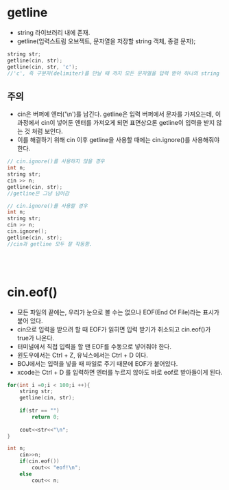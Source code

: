 # getline
- string 라이브러리 내에 존재.
- getline(입력스트림 오브젝트, 문자열을 저장할 string 객체, 종결 문자);
~~~ C++
string str;
getline(cin, str);
getline(cin, str, 'c'); 
//'c', 즉 구분자(delimiter)를 만날 때 까지 모든 문자열을 입력 받아 하나의 string 객체에 저장.
~~~

## 주의
- cin은 버퍼에 엔터('\n')를 남긴다. getline은 입력 버퍼에서 문자를 가져오는데, 이 과정에서 cin이 넣어둔 엔터를 가져오게 되면 표면상으론 getline이 입력을 받지 않는 것 처럼 보인다. 
- 이를 해결하기 위해 cin 이후 getline을 사용할 때에는 cin.ignore()를 사용해줘야 한다.
~~~C++
// cin.ignore()를 사용하지 않을 경우
int n;
string str;
cin >> n;
getline(cin, str);
//getline은 그냥 넘어감
~~~
~~~C++
// cin.ignore()를 사용할 경우
int n;
string str;
cin >> n;
cin.ignore();
getline(cin, str);
//cin과 getline 모두 잘 작동함.
~~~
<br></br>
# cin.eof()
- 모든 파일의 끝에는, 우리가 눈으로 볼 수는 없으나 EOF(End Of File)라는 표시가 붙어 있다.
- cin으로 입력을 받으려 할 때 EOF가 읽히면 입력 받기가 취소되고 cin.eof()가 true가 나온다.
- 터미널에서 직접 입력을 할 땐 EOF를 수동으로 넣어줘야 한다.
- 윈도우에서는 Ctrl + Z, 유닉스에서는 Ctrl + D 이다.
- BOJ에서는 입력을 넣을 때 파일로 주기 때문에 EOF가 붙어있다.
- xcode는 Ctrl + D 를 입력하면 엔터를 누르지 않아도 바로 eof로 받아들이게 된다.
~~~C++
for(int i =0;i < 100;i ++){
    string str;
    getline(cin, str);
        
    if(str == "")
        return 0;
        
    cout<<str<<"\n";
}
~~~
```C++
int n;
    cin>>n;
    if(cin.eof())
        cout<< "eof!\n";
    else
        cout<< n;
```
